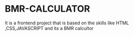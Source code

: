 # BMR-CALCULATOR
It is a frontend project that is based on the skills like HTML ,CSS,JAVASCRIPT and its a BMR calcultor

